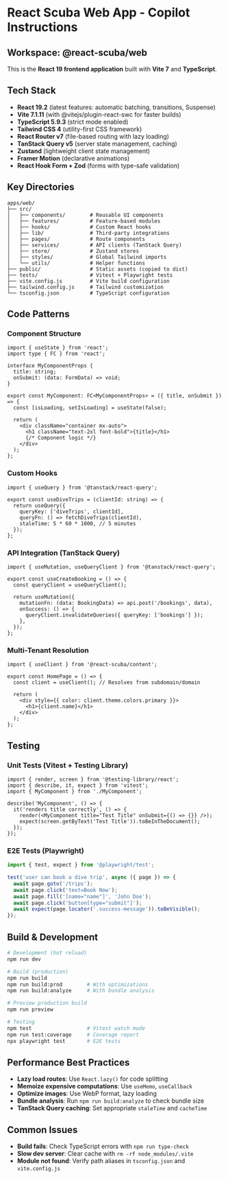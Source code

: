 # React Scuba Web App - Copilot Instructions

## Workspace: @react-scuba/web

This is the **React 19 frontend application** built with **Vite 7** and **TypeScript**.

## Tech Stack
- **React 19.2** (latest features: automatic batching, transitions, Suspense)
- **Vite 7.1.11** (with @vitejs/plugin-react-swc for faster builds)
- **TypeScript 5.9.3** (strict mode enabled)
- **Tailwind CSS 4** (utility-first CSS framework)
- **React Router v7** (file-based routing with lazy loading)
- **TanStack Query v5** (server state management, caching)
- **Zustand** (lightweight client state management)
- **Framer Motion** (declarative animations)
- **React Hook Form + Zod** (forms with type-safe validation)

## Key Directories
```
apps/web/
├── src/
│   ├── components/        # Reusable UI components
│   ├── features/          # Feature-based modules
│   ├── hooks/             # Custom React hooks
│   ├── lib/               # Third-party integrations
│   ├── pages/             # Route components
│   ├── services/          # API clients (TanStack Query)
│   ├── store/             # Zustand stores
│   ├── styles/            # Global Tailwind imports
│   └── utils/             # Helper functions
├── public/                # Static assets (copied to dist)
├── tests/                 # Vitest + Playwright tests
├── vite.config.js         # Vite build configuration
├── tailwind.config.js     # Tailwind customization
└── tsconfig.json          # TypeScript configuration
```

## Code Patterns

### Component Structure
```tsx
import { useState } from 'react';
import type { FC } from 'react';

interface MyComponentProps {
  title: string;
  onSubmit: (data: FormData) => void;
}

export const MyComponent: FC<MyComponentProps> = ({ title, onSubmit }) => {
  const [isLoading, setIsLoading] = useState(false);

  return (
    <div className="container mx-auto">
      <h1 className="text-2xl font-bold">{title}</h1>
      {/* Component logic */}
    </div>
  );
};
```

### Custom Hooks
```tsx
import { useQuery } from '@tanstack/react-query';

export const useDiveTrips = (clientId: string) => {
  return useQuery({
    queryKey: ['diveTrips', clientId],
    queryFn: () => fetchDiveTrips(clientId),
    staleTime: 5 * 60 * 1000, // 5 minutes
  });
};
```

### API Integration (TanStack Query)
```tsx
import { useMutation, useQueryClient } from '@tanstack/react-query';

export const useCreateBooking = () => {
  const queryClient = useQueryClient();

  return useMutation({
    mutationFn: (data: BookingData) => api.post('/bookings', data),
    onSuccess: () => {
      queryClient.invalidateQueries({ queryKey: ['bookings'] });
    },
  });
};
```

### Multi-Tenant Resolution
```tsx
import { useClient } from '@react-scuba/content';

export const HomePage = () => {
  const client = useClient(); // Resolves from subdomain/domain

  return (
    <div style={{ color: client.theme.colors.primary }}>
      <h1>{client.name}</h1>
    </div>
  );
};
```

## Testing

### Unit Tests (Vitest + Testing Library)
```tsx
import { render, screen } from '@testing-library/react';
import { describe, it, expect } from 'vitest';
import { MyComponent } from './MyComponent';

describe('MyComponent', () => {
  it('renders title correctly', () => {
    render(<MyComponent title="Test Title" onSubmit={() => {}} />);
    expect(screen.getByText('Test Title')).toBeInTheDocument();
  });
});
```

### E2E Tests (Playwright)
```typescript
import { test, expect } from '@playwright/test';

test('user can book a dive trip', async ({ page }) => {
  await page.goto('/trips');
  await page.click('text=Book Now');
  await page.fill('[name="name"]', 'John Doe');
  await page.click('button[type="submit"]');
  await expect(page.locator('.success-message')).toBeVisible();
});
```

## Build & Development

```bash
# Development (hot reload)
npm run dev

# Build (production)
npm run build
npm run build:prod        # With optimizations
npm run build:analyze     # With bundle analysis

# Preview production build
npm run preview

# Testing
npm test                  # Vitest watch mode
npm run test:coverage     # Coverage report
npx playwright test       # E2E tests
```

## Performance Best Practices
- **Lazy load routes**: Use `React.lazy()` for code splitting
- **Memoize expensive computations**: Use `useMemo`, `useCallback`
- **Optimize images**: Use WebP format, lazy loading
- **Bundle analysis**: Run `npm run build:analyze` to check bundle size
- **TanStack Query caching**: Set appropriate `staleTime` and `cacheTime`

## Common Issues
- **Build fails**: Check TypeScript errors with `npm run type-check`
- **Slow dev server**: Clear cache with `rm -rf node_modules/.vite`
- **Module not found**: Verify path aliases in `tsconfig.json` and `vite.config.js`
